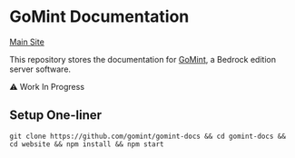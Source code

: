 # GoMint Documentation

[Main Site](https://docs.gomint.io)

This repository stores the documentation for [GoMint](https://github.com/gomint/gomint), a Bedrock edition server software.

⚠ Work In Progress

## Setup One-liner

```
git clone https://github.com/gomint/gomint-docs && cd gomint-docs && cd website && npm install && npm start
```
